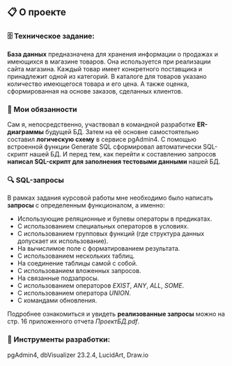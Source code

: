 ## 📋 О проекте  
### 🗄️ Техническое задание:
**База данных** предназначена для хранения информации о продажах и имеющихся в магазине товаров. Она используется при реализации сайта магазина. 
Каждый товар имеет конкретного поставщика и принадлежит одной из категорий. В каталоге для товаров указано количество имеющегося товара и его цена. А также оценка, сформированная на основе заказов, сделанных клиентов.
### 📑 Мои обязанности
Сам я, непосредственно, участвовал в командной разработке **ER-диаграммы** будущей БД. Затем на её основне самостоятельно составил **логическую схему** в сервисе pgAdmin4. С помощью встроенной функции Generate SQL сформировал автоматически SQL-скрипт нашей БД. И перед тем, как перейти к составлению запросов **написал SQL-скрипт для заполнения тестовыми данными** нашей БД.

### 🔍 SQL-запросы
В рамках задания курсовой работы мне необходимо было написать **запросы** с определенным функционалом, а именно:
* Использующие реляционные и булевы операторы в предикатах.
* C использованием специальных операторов в условиях.
* C использованием групповых функций (где структура данных допускает их использование).
* На вычислимое поле с форматированием результата.
* C использованием нескольких таблиц.
* На соединение таблицы самой с собой.
* C использованием вложенных запросов.
* На связанные подзапросы.
* С использованием операторов *EXIST*, *ANY*, *ALL*, *SOME*.
* С использованием оператора *UNION*.
* C командами обновления.

Подробнее ознакомиться и увидеть **реализованные запросы** можно на стр. 16 приложенного отчета *ПроектБД.pdf*.
### 🔧 Инструменты разработки: 
pgAdmin4, dbVisualizer 23.2.4, LucidArt, Draw.io
